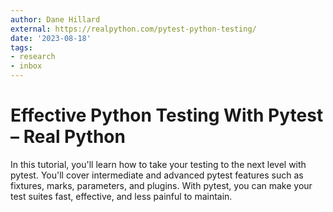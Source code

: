 ```yaml
---
author: Dane Hillard
external: https://realpython.com/pytest-python-testing/
date: '2023-08-18'
tags:
- research
- inbox
---
```


# Effective Python Testing With Pytest – Real Python

In this tutorial, you'll learn how to take your testing to the next level with pytest. You'll cover intermediate and advanced pytest features such as fixtures, marks, parameters, and plugins. With pytest, you can make your test suites fast, effective, and less painful to maintain.
